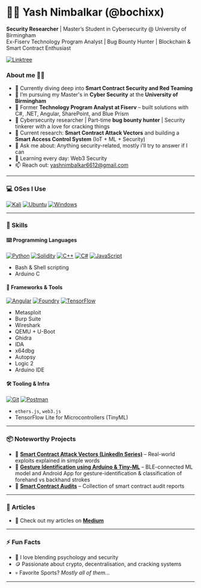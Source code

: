 # 👨‍💻 Yash Nimbalkar (@bochixx)

**Security Researcher** | Master’s Student in Cybersecurity @ University of Birmingham  
Ex-Fiserv Technology Program Analyst | Bug Bounty Hunter | Blockchain & Smart Contract Enthusiast

<p>
  <a href="https://linktr.ee/bochixx" target="_blank">
    <img alt="Linktree" src="https://img.shields.io/badge/linktree-2F3C51?style=for-the-badge&logo=linktree&logoColor=white"/>
  </a>
</p>

### About me 👨‍💻

- 🔭 Currently diving deep into **Smart Contract Security and Red Teaming**
- 🧠 I’m pursuing my Master's in **Cyber Security** at the **University of Birmingham**
- 🔐 Former **Technology Program Analyst at Fiserv** – built solutions with C#, .NET, Angular, SharePoint, and Blue Prism
- 🧪 Cybersecurity researcher | Part-time **bug bounty hunter** | Security tinkerer with a love for cracking things
- 🎯 Current research: **Smart Contract Attack Vectors** and building a **Smart Access Control System** (IoT + ML + Security)
- 💬 Ask me about: Anything security-related, mostly i'll try to answer if I can
- 🌱 Learning every day: Web3 Security
- 📫 Reach out: [yashnimbalkar6612@gmail.com](mailto:yashnimbalkar6612@gmail.com)

---

### 💻 OSes I Use

<p>
  <a href="https://www.kali.org" target="_blank"><img alt="Kali"
    src="https://img.shields.io/badge/Kali_Linux-1793D1?style=for-the-badge&logo=Kali-linux&logoColor=white"/></a>
  <a href="https://ubuntu.com" target="_blank"><img alt="Ubuntu"
    src="https://img.shields.io/badge/Ubuntu-E95420?style=for-the-badge&logo=ubuntu&logoColor=white"/></a>
  <a href="https://www.microsoft.com/en-gb/windows" target="_blank"><img alt="Windows"
    src="https://img.shields.io/badge/Windows-0078D6?style=for-the-badge&logo=windows&logoColor=white"/></a>
</p>

---

### 🔧 Skills

#### ⌨️ Programming Languages

<p>
  <a href="https://www.python.org" target="_blank"><img alt="Python"
    src="https://img.shields.io/badge/Python-3776AB?style=for-the-badge&logo=python&logoColor=white"/></a>
  <a href="https://docs.soliditylang.org" target="_blank"><img alt="Solidity"
    src="https://img.shields.io/badge/Solidity-e6e6e6?style=for-the-badge&logo=solidity&logoColor=black"/></a>
  <a href="https://isocpp.org/" target="_blank"><img alt="C++"
    src="https://img.shields.io/badge/c++-007ACC?style=for-the-badge&logo=typescript&logoColor=white"/></a>
  <a href="https://learn.microsoft.com/en-us/dotnet/csharp/" target="_blank"><img alt="C#"
    src="https://img.shields.io/badge/C%23-239120?style=for-the-badge&logo=csharp&logoColor=white"/></a>
  <a href="https://developer.mozilla.org/en-US/docs/Web/JavaScript" target="_blank"><img alt="JavaScript"
    src="https://img.shields.io/badge/JavaScript-323330?style=for-the-badge&logo=javascript&logoColor=F7DF1E"/></a>
</p>

- Bash & Shell scripting
- Arduino C

#### 🔬 Frameworks & Tools

<p>
  <a href="https://angular.io" target="_blank"><img alt="Angular"
        src="https://img.shields.io/badge/Angular-DD0031?style=for-the-badge&logo=angular&logoColor=white"/></a>
  <a href="https://foundry-rs.github.io" target="_blank"><img alt="Foundry"
    src="https://img.shields.io/badge/Foundry-black?style=for-the-badge&logo=ethereum&logoColor=white"/></a>
  <a href="https://www.tensorflow.org" target="_blank"><img alt="TensorFlow"
        src="https://img.shields.io/badge/TensorFlow-FF6F00?style=for-the-badge&logo=tensorflow&logoColor=white"/></a>
</p>

- Metasploit
- Burp Suite
- Wireshark
- QEMU + U-Boot
- Ghidra
- IDA
- x64dbg
- Autopsy
- Logic 2
- Arduino IDE

#### 🛠 Tooling & Infra

<p>
  <a href="https://git-scm.com" target="_blank"><img alt="Git"
    src="https://img.shields.io/badge/Git-F05032?style=for-the-badge&logo=git&logoColor=white"/></a>
  <a href="https://www.postman.com" target="_blank"><img alt="Postman"
    src="https://img.shields.io/badge/Postman-FF6C37?style=for-the-badge&logo=postman&logoColor=white"/></a>
</p>

- `ethers.js`, `web3.js`
- TensorFlow Lite for Microcontrollers (TinyML)

---

### 📦 Noteworthy Projects

- 🧠 **[Smart Contract Attack Vectors (LinkedIn Series)](https://www.linkedin.com/in/yash-nimbalkar)** – Real-world exploits explained in simple words
- 🧰 **[Gesture Identification using Arduino & Tiny-ML](https://github.com/bochixx/projects/tree/main/Gesture%20Identification%20Using%20Arduino%20%26%20TinyML)** – BLE-connected ML model and Android App for gesture-identification & classification of forehand vs backhand strokes
- 🔐 **[Smart Contract Audits](https://github.com/bochixx/contract-audit-reports)** – Collection of smart contract audit reports

---

### 📝 Articles

- 📜 Check out my articles on **[Medium](https://medium.com/@bughunt.bochi)**

---

### ⚡ Fun Facts

- 🧠 I love blending psychology and security
- 🪙 Passionate about crypto, decentralisation, and cracking systems
- 💀 Favorite Sports? *Mostly all of them...*

---

